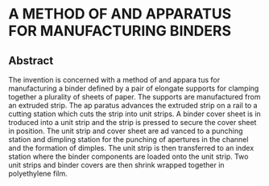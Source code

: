 # A METHOD OF AND APPARATUS FOR MANUFACTURING BINDERS

## Abstract
The invention is concerned with a method of and appara tus for manufacturing a binder defined by a pair of elongate supports for clamping together a plurality of sheets of paper. The supports are manufactured from an extruded strip. The ap paratus advances the extruded strip on a rail to a cutting station which cuts the strip into unit strips. A binder cover sheet is in troduced into a unit strip and the strip is pressed to secure the cover sheet in position. The unit strip and cover sheet are ad vanced to a punching station and dimpling station for the punching of apertures in the channel and the formation of dimples. The unit strip is then transferred to an index station where the binder components are loaded onto the unit strip. Two unit strips and binder covers are then shrink wrapped together in polyethylene film.